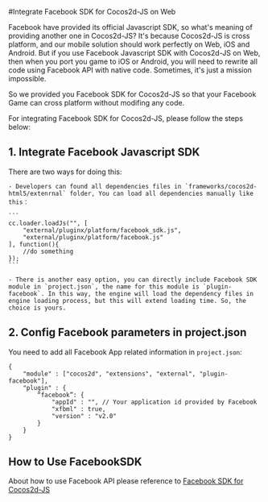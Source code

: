 #Integrate Facebook SDK for Cocos2d-JS on Web

Facebook have provided its official Javascript SDK, so what's meaning of providing another one in Cocos2d-JS? It's because Cocos2d-JS is cross platform, and our mobile solution should work perfectly on Web, iOS and Android. But if you use Facebook Javascript SDK with Cocos2d-JS on Web, then when you port you game to iOS or Android, you will need to rewrite all code using Facebook API with native code. Sometimes, it's just a mission impossible.

So we provided you Facebook SDK for Cocos2d-JS so that your Facebook Game can cross platform without modifing any code.

For integrating Facebook SDK for Cocos2d-JS, please follow the steps below:

## 1. Integrate Facebook Javascript SDK

There are two ways for doing this:

    - Developers can found all dependencies files in `frameworks/cocos2d-html5/extenrnal` folder, You can load all dependencies manually like this：
    
    ```
    cc.loader.loadJs("", [
        "external/pluginx/platform/facebook_sdk.js",
        "external/pluginx/platform/facebook.js"
    ], function(){
        //do something
    });
    ```
    
    - There is another easy option, you can directly include Facebook SDK module in `project.json`, the name for this module is `plugin-facebook`. In this way, the engine will load the dependency files in engine loading process, but this will extend loading time. So, the choice is yours.

## 2. Config Facebook parameters in project.json

You need to add all Facebook App related information in `project.json`:

```
{
    "module" : ["cocos2d", "extensions", "external", "plugin-facebook"],
    "plugin" : {
        “facebook”: {
            "appId" : "", // Your application id provided by Facebook
            "xfbml" : true,
            "version" : "v2.0"
        }
    }
}
```

## How to Use FacebookSDK

About how to use Facebook API please reference to [Facebook SDK for Cocos2d-JS](../../api-reference/zh.md)